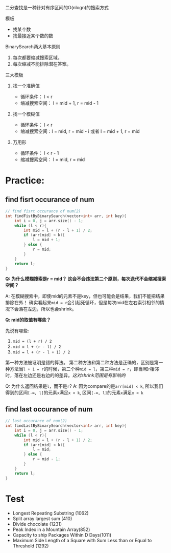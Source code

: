 二分查找是一种针对有序区间的O(nlogn)的搜索方式


模板
- 找某个数
- 找最接近某个数的数


BinarySearch两大基本原则

1. 每次都要缩减搜索区域。
2. 每次缩减不能排除潜在答案。


三大模板
1. 找一个准确值
   - 循环条件： l < r
   - 缩减搜索空间： l = mid + 1, r = mid - 1

2. 找一个模糊值
   - 循环条件： l < r
   - 缩减搜索空间：l = mid, r = mid - i 或者 l = mid + 1, r = mid

3. 万用形
   - 循环条件： l < r - 1
   - 缩减搜索空间： l = mid, r = mid

# Practice:

## find fisrt occurance of num
```c++
// find fisrt occurance of num(2)
int findFistByBinarySearch(vector<int> arr, int key){
    int i = 0, j = arr.size() - 1;
    while (l < r){
        int mid = l + (r - l + 1) / 2;
        if (arr[mid] < k){
            l = mid + 1;
        } else {
            r = mid;
        }
    }
    return l;
}
```

**Q: 为什么模糊搜索是r = mid？ 这会不会违法第二个原则，每次迭代不会缩减搜索空间？**

A: 在模糊搜索中，即使mid的元素不是key，但也可能会是结果，我们不能把结果排除在外！
确实看起来`mid = r`会引起死循环，但是每次mid在左右索引相邻的情况下会落在左边，所以也会shrink。

**Q: mid的取值有哪些？**

先说有哪些:
1. `mid = (l + r) / 2`
2. `mid = l + (r - l) / 2`
3. `mid = l + (r - l + 1) / 2`

第一种方法被证明是错的算法。
第二种方法和第二种方法是正确的，区别是第一种方法当`l + 1 = r`的时候，第二个种`mid = l`，第三种`mid = r`，即当l和r相邻时，落在左边还是右边的的差异。*这对shrink范围是有影响的*


Q: 为什么返回结果是`l`，而不是`r`?
A: 因为compare的是`arr[mid] < k`, 所以我们得到的区间`[-∞, l]`的元素`x`满足`x < k`, 区间`[-∞, l]`的元素`x`满足`x < k`


## find last occurance of num
```c++
// last occurance of num(2)
int findLastByBinarySearch(vector<int> arr, int key){
    int i = 0, j = arr.size() - 1;
    while (l < r){
        int mid = l + (r - l + 1) / 2;
        if (arr[mid] < k){
            l = mid;
        } else {
            r = mid - 1;
        }
    }
    return l;
}
```


# Test
- Longest Repeating Substring (1062)
- Split array largest sum (410)
- Divide chocolate (1231)
- Peak Index in a Mountain Array(852)
- Capacity to ship Packages Within D Days(1011)
- Maximum Side Length of a Square with Sum Less than or Equal to Threshold (1292)

